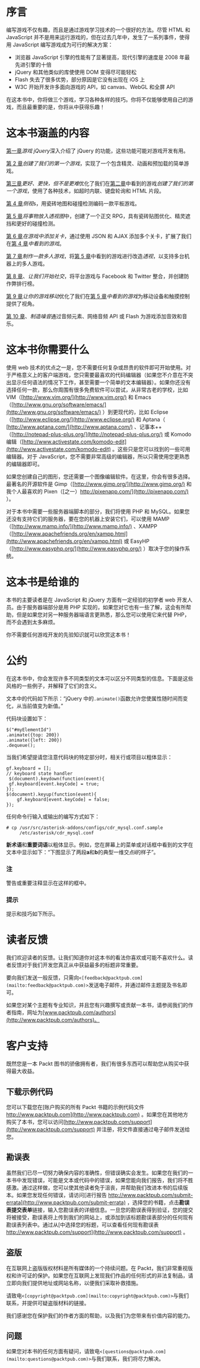 # 序言

编写游戏不仅有趣，而且是通过游戏学习技术的一个很好的方法。尽管 HTML 和 JavaScript 并不是用来运行游戏的，但在过去几年中，发生了一系列事件，使得用 JavaScript 编写游戏成为可行的解决方案：

*   浏览器 JavaScript 引擎的性能有了显著提高，现代引擎的速度是 2008 年最先进引擎的十倍
*   jQuery 和其他类似的库使使用 DOM 变得尽可能轻松
*   Flash 失去了很多优势，部分原因是它没有出现在 iOS 上
*   W3C 开始开发许多面向游戏的 API，如 canvas、WebGL 和全屏 API

在这本书中，你将做三个游戏，学习各种各样的技巧。你将不仅能够使用自己的游戏，而且最重要的是，你将从中获得乐趣！

# 这本书涵盖的内容

[第一章](01.html "Chapter 1. jQuery for Games")*游戏 jQuery*深入介绍了 jQuery 的功能，这些功能可能对游戏开发有用。

[第 2 章](02.html "Chapter 2. Creating Our First Game")*创建了我们的第一个游戏*，实现了一个包含精灵、动画和预加载的简单游戏。

[第三章](03.html "Chapter 3. Better, Faster, but not Harder")*更好、更快，但不是更难*优化了我们在[第二章](02.html "Chapter 2. Creating Our First Game")中看到的游戏*创建了我们的第一个游戏*，使用了各种技术，如超时内联、键盘轮询和 HTML 片段。

[第 4 章](04.html "Chapter 4. Looking Sideways")*侧视*s，用瓷砖地图和碰撞检测编码一款平板游戏。

[第 5 章](05.html "Chapter 5. Putting Things into Perspective")*将事物放入透视图*中，创建了一个正交 RPG，具有瓷砖贴图优化、精灵遮挡和更好的碰撞检测。

[第 6 章](06.html "Chapter 6. Adding Levels to Your Games")*在游戏中添加关卡*，通过使用 JSON 和 AJAX 添加多个关卡，扩展了我们在[第 4 章](04.html "Chapter 4. Looking Sideways")*中看到的游戏*。

[第 7 章](07.html "Chapter 7. Making a Multiplayer Game")*制作一款多人游戏*，将[第 5 章](05.html "Chapter 5. Putting Things into Perspective")中看到的游戏进行改造*透视*，以支持多台机器上的多人游戏。

[第 8 章](08.html "Chapter 8. Let's Get Social")、*让我们开始社交*，将平台游戏与 Facebook 和 Twitter 整合，并创建防作弊排行榜。

[第 9 章](09.html "Chapter 9. Making Your Game Mobile")*让你的游戏移动*优化了我们在[第 5 章](05.html "Chapter 5. Putting Things into Perspective")*中看到的游戏*为移动设备和触摸控制提供了视角。

[第 10 章](10.html "Chapter 10. Making Some Noise")、*制造噪音*通过音频元素、网络音频 API 或 Flash 为游戏添加音效和音乐。

# 这本书你需要什么

使用 web 技术的优点之一是，您不需要任何复杂或昂贵的软件即可开始使用。对于严格意义上的客户端游戏，您只需要最喜欢的代码编辑器（如果您不介意在不突出显示任何语法的情况下工作，甚至需要一个简单的文本编辑器）。如果你还没有选择任何一款，那么你周围有很多免费软件可以尝试，从非常古老的学校，比如 VIM（[http://www.vim.org/](http://www.vim.org/) 和 Emacs（[http://www.gnu.org/software/emacs/](http://www.gnu.org/software/emacs/) ）到更现代的，比如 Eclipse（[http://www.eclipse.org/](http://www.eclipse.org/) 和 Aptana（ [http://www.aptana.com/](http://www.aptana.com/) 、记事本++（[http://notepad-plus-plus.org/](http://notepad-plus-plus.org/) 或 Komodo 编辑（[http://www.activestate.com/komodo-edit](http://www.activestate.com/komodo-edit) 。这些只是您可以找到的一些可用编辑器。对于 JavaScript，您不需要非常高级的编辑器，所以只需使用您更熟悉的编辑器即可。

如果您创建自己的图形，您还需要一个图像编辑软件。在这里，你会有很多选择。最著名的开源软件是 Gimp（[http://www.gimp.org/](http://www.gimp.org/) 和我个人最喜欢的 Pixen（[之一）http://pixenapp.com/](http://pixenapp.com/) ）。

对于本书中需要一些服务器端脚本的部分，我们将使用 PHP 和 MySQL。如果您还没有支持它们的服务器，要在您的机器上安装它们，可以使用 MAMP（[http://www.mamp.info/](http://www.mamp.info/) 、XAMPP（[http://www.apachefriends.org/en/xampp.html](http://www.apachefriends.org/en/xampp.html) 或 EasyHP（[http://www.easyphp.org/](http://www.easyphp.org/) ）取决于您的操作系统。

# 这本书是给谁的

本书的主要读者是在 JavaScript 和 jQuery 方面有一定经验的初学者 web 开发人员。由于服务器端部分是用 PHP 实现的，如果您对它也有一些了解，这会有所帮助，但是如果您对另一种服务器端语言更熟悉，那么您可以使用它来代替 PHP，而不会遇到太多麻烦。

你不需要任何游戏开发的先验知识就可以欣赏这本书！

# 公约

在这本书中，你会发现许多不同类型的文本可以区分不同类型的信息。下面是这些风格的一些例子，并解释了它们的含义。

文本中的代码如下所示：“jQuery 中的`.animate()`函数允许您使属性随时间而变化，从当前值变为新值。”

代码块设置如下：

```
$("#myElementId")
.animate({top: 200})
.animate({left: 200})
.dequeue();
```

当我们希望提请您注意代码块的特定部分时，相关行或项目以粗体显示：

```
gf.keyboard = [];
// keyboard state handler
 $(document).keydown(function(event){
 gf.keyboard[event.keyCode] = true;
});
$(document).keyup(function(event){
    gf.keyboard[event.keyCode] = false;
});
```

任何命令行输入或输出的编写方式如下：

```
# cp /usr/src/asterisk-addons/configs/cdr_mysql.conf.sample
     /etc/asterisk/cdr_mysql.conf
```

**新术语**和**重要词语**以粗体显示。例如，您在屏幕上的菜单或对话框中看到的文字在文本中显示如下：“下图显示了两段**a**和**b**的典型一维交点**i**的样子”。

### 注

警告或重要注释显示在这样的框中。

### 提示

提示和技巧如下所示。

# 读者反馈

我们欢迎读者的反馈。让我们知道你对这本书的看法你喜欢或可能不喜欢什么。读者反馈对于我们开发您真正从中获益最多的标题非常重要。

要向我们发送一般反馈，只需向`<[feedback@packtpub.com](mailto:feedback@packtpub.com)>`发送电子邮件，并通过邮件主题提及书名即可。

如果您对某个主题有专业知识，并且您有兴趣撰写或贡献一本书，请参阅我们的作者指南，网址为[www.packtpub.com/authors](http://www.packtpub.com/authors)。

# 客户支持

既然您是一本 Packt 图书的骄傲拥有者，我们有很多东西可以帮助您从购买中获得最大收益。

## 下载示例代码

您可以下载您在[账户购买的所有 Packt 书籍的示例代码文件 http://www.packtpub.com](http://www.packtpub.com) 。如果您在其他地方购买了本书，您可以访问[http://www.packtpub.com/support](http://www.packtpub.com/support) 并注册，将文件直接通过电子邮件发送给您。

## 勘误表

虽然我们已尽一切努力确保内容的准确性，但错误确实会发生。如果您在我们的一本书中发现错误，可能是文本或代码中的错误，如果您能向我们报告，我们将不胜感激。通过这样做，您可以使其他读者免于沮丧，并帮助我们改进本书的后续版本。如果您发现任何错误，请访问[进行报告 http://www.packtpub.com/submit-errata](http://www.packtpub.com/submit-errata) ，选择您的书籍，点击**勘误表****提交****表单**链接，输入您勘误表的详细信息。一旦您的勘误表得到验证，您的提交将被接受，勘误表将上传到我们的网站上，或添加到该标题勘误表部分的任何现有勘误表列表中。通过从[中选择您的标题，可以查看任何现有勘误表 http://www.packtpub.com/support](http://www.packtpub.com/support) 。

## 盗版

在互联网上盗版版权材料是所有媒体的一个持续问题。在 Packt，我们非常重视版权和许可证的保护。如果您在互联网上发现我们作品的任何形式的非法复制品，请立即向我们提供地址或网站名称，以便我们采取补救措施。

请致电`<[copyright@packtpub.com](mailto:copyright@packtpub.com)>`与我们联系，并提供可疑盗版材料的链接。

我们感谢您在保护我们的作者方面的帮助，以及我们为您带来有价值内容的能力。

## 问题

如果您对本书的任何方面有疑问，请致电`<[questions@packtpub.com](mailto:questions@packtpub.com)>`与我们联系，我们将尽力解决。